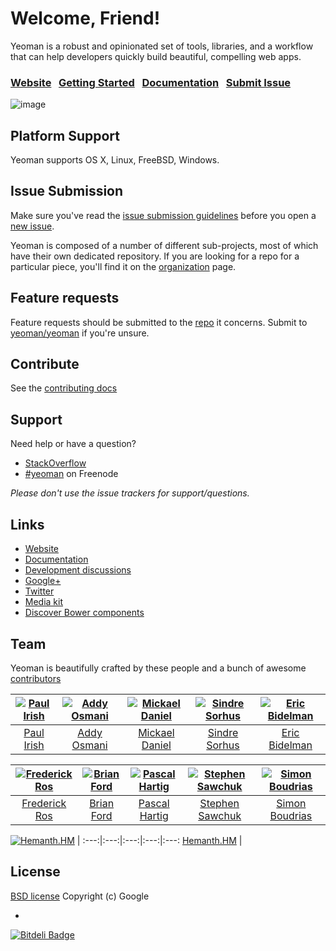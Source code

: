 # Welcome, Friend!

Yeoman is a robust and opinionated set of tools, libraries, and a workflow that can help developers quickly build beautiful, compelling web apps.

### [Website](http://yeoman.io)&nbsp;&nbsp;&nbsp;[Getting Started](http://yeoman.io/gettingstarted.html)&nbsp;&nbsp;&nbsp;[Documentation](https://github.com/yeoman/yeoman/wiki)&nbsp;&nbsp;&nbsp;[Submit Issue](https://github.com/yeoman/yeoman/blob/master/contributing.md#issue-submission)

![image](http://yeoman.io/media/yeoman-masthead.png)


## Platform Support

Yeoman supports OS X, Linux, FreeBSD, Windows.


## Issue Submission

Make sure you've read the [issue submission guidelines](https://github.com/yeoman/yeoman/blob/master/contributing.md#issue-submission) before you open a [new issue](https://github.com/yeoman/yeoman/issues/new). 

Yeoman is composed of a number of different sub-projects, most of which have their own dedicated repository. If you are looking for a repo for a particular piece, you'll find it on the [organization](http://github.com/yeoman) page.


## Feature requests

Feature requests should be submitted to the [repo](https://github.com/yeoman) it concerns. Submit to [yeoman/yeoman](https://github.com/yeoman/yeoman/issues) if you're unsure.


## Contribute

See the [contributing docs](https://github.com/yeoman/yeoman/blob/master/contributing.md)


## Support

Need help or have a question?

- [StackOverflow](http://stackoverflow.com/questions/tagged/yeoman)
- [\#yeoman](http://webchat.freenode.net/?channels=yeoman) on Freenode

*Please don't use the issue trackers for support/questions.*


## Links

- [Website](http://yeoman.io)
- [Documentation](https://github.com/yeoman/yeoman/wiki)
- [Development discussions](https://github.com/yeoman/yeoman/issues)
- [Google+](https://plus.google.com/101063139999404044459/posts)
- [Twitter](https://twitter.com/yeoman)
- [Media kit](https://github.com/yeoman/yeoman.io/tree/gh-pages/media)
- [Discover Bower components](http://sindresorhus.com/bower-components/)


## Team

Yeoman is beautifully crafted by these people and a bunch of awesome [contributors](https://github.com/yeoman/yeoman/graphs/contributors)


[![Paul Irish](http://gravatar.com/avatar/ffe68d6f71b225f7661d33f2a8908281?s=144)](http://paulirish.com) | [![Addy Osmani](http://gravatar.com/avatar/96270e4c3e5e9806cf7245475c00b275?s=144)](http://addyosmani.com) |  [![Mickael Daniel](http://gravatar.com/avatar/a23615915f0baf096b94cc9df93fc327?s=144)](https://github.com/mklabs) | [![Sindre Sorhus](http://gravatar.com/avatar/d36a92237c75c5337c17b60d90686bf9?s=144)](http://sindresorhus.com) | [![Eric Bidelman](http://gravatar.com/avatar/e7948aac7c52b26470be80311873a398?s=144)](http://ericbidelman.com)
:---:|:---:|:---:|:---:|:---:
[Paul Irish](http://paulirish.com) | [Addy Osmani](http://addyosmani.com) | [Mickael Daniel](https://github.com/mklabs) | [Sindre Sorhus](http://sindresorhus.com) | [Eric Bidelman](http://ericbidelman.com)

[![Frederick Ros](http://gravatar.com/avatar/4605de69c4c3af3f48b8e829206cd4c2?s=144)](https://github.com/sleeper) | [![Brian Ford](http://gravatar.com/avatar/721cc7667947af96cc416729fc497107?s=144)](http://briantford.com) | [![Pascal Hartig](http://gravatar.com/avatar/be451fcdbf0e5ff07f23ed16cb5c90a3?s=144)](http://passy.me) | [![Stephen Sawchuk](http://gravatar.com/avatar/098cfe2d360e77c3229f2cd5298354c4?s=144)](http://github.com/stephenplusplus)| [![Simon Boudrias](http://www.gravatar.com/avatar/368346708a485060d31f77677a21d2a5?s=144)](http://github.com/SBoudrias)
:---:|:---:|:---:|:---:|:---:
[Frederick Ros](https://github.com/sleeper) | [Brian Ford](http://briantford.com) | [Pascal Hartig](http://passy.me) | [Stephen Sawchuk](http://github.com/stephenplusplus) | [Simon Boudrias](http://github.com/SBoudrias) 

[![Hemanth.HM](https://s.gravatar.com/avatar/d32a6bf2b43bf62a7212f0c793d76319?s=144)](http://h3manth.com) |
:---:|:---:|:---:|:---:|:---:
[Hemanth.HM](http://h3manth.com) |


## License

[BSD license](http://opensource.org/licenses/bsd-license.php)
Copyright (c) Google

-

[![Bitdeli Badge](https://d2weczhvl823v0.cloudfront.net/yeoman/yeoman/trend.png)](https://bitdeli.com/free "Bitdeli Badge")
